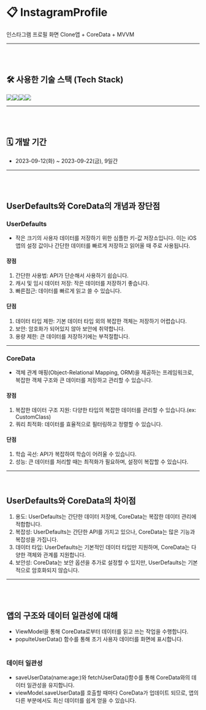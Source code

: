 # 📋 InstagramProfile

인스타그램 프로필 화면 Clone앱 + CoreData + MVVM

- - -
<br><br>

## 🛠️ 사용한 기술 스택 (Tech Stack)
<img src="https://img.shields.io/badge/Swift-F05138?style=for-the-badge&logo=Swift&logoColor=white"><img src="https://img.shields.io/badge/GitHub-181717?style=for-the-badge&logo=github&logoColor=white"><img src="https://img.shields.io/badge/SnapKit-FA7343?style=for-the-badge&logo=SnapKit&logoColor=white"><img src="https://img.shields.io/badge/CoreData-3C3B37?style=for-the-badge&logo=Core-Data&logoColor=white">

- - -
<br><br>

## 🗓️ 개발 기간
* 2023-09-12(화) ~ 2023-09-22(금), 9일간
- - -
<br><br>

## UserDefaults와 CoreData의 개념과 장단점

### UserDefaults
- 작은 크기의 사용자 데이터를 저장하기 위한 심플한 키-값 저장소입니다. 이는 iOS 앱의 설정 값이나 간단한 데이터를 빠르게 저장하고 읽어올 때 주로 사용됩니다.
#### 장점
1. 간단한 사용법: API가 단순해서 사용하기 쉽습니다.
2. 캐시 및 임시 데이터 저장: 작은 데이터를 저장하기 좋습니다.
3. 빠른접근: 데이터를 빠르게 읽고 쓸 수 있습니다.
#### 단점
1. 데이터 타입 제한: 기본 데이터 타입 외의 복잡한 객체는 저장하기 어렵습니다.
2. 보안: 암호화가 되어있지 않아 보안에 취약합니다.
3. 용량 제한: 큰 데이터를 저장하기에는 부적절합니다.
- - -
### CoreData
- 객체 관계 매핑(Object-Relational Mapping, ORM)을 제공하는 프레임워크로, 복잡한 객체 구조와 큰 데이터를 저장하고 관리할 수 있습니다.
#### 장점
1. 복잡한 데이터 구조 지원: 다양한 타입의 복잡한 데이터를 관리할 수 있습니다.(ex: CustomClass)
2. 쿼리 최적화: 데이터를 효율적으로 필터링하고 정렬할 수 있습니다.
#### 단점
1. 학습 곡선: API가 복잡하여 학습이 어려울 수 있습니다.
2. 성능: 큰 데이터를 처리할 때는 최적화가 필요하며, 설정이 복잡할 수 있습니다.
- - -
<br>

## UserDefaults와 CoreData의 차이점
1. 용도: UserDefaults는 간단한 데이터 저장에, CoreData는 복잡한 데이터 관리에 적합합니다.
2. 복잡성: UserDefaults는 간단한 API를 가지고 있으나, CoreData는 많은 기능과 복잡성을 가집니다.
3. 데이터 타입: UserDefaults는 기본적인 데이터 타입만 지원하며, CoreData는 다양한 객체와 관계를 지원합니다.
4. 보안성: CoreData는 보안 옵션을 추가로 설정할 수 있지만, UserDefaults는 기본적으로 암호화되지 않습니다.
- - -
<br><br>
## 앱의 구조와 데이터 일관성에 대해
- ViewModel을 통해 CoreData로부터 데이터를 읽고 쓰는 작업을 수행합니다.
- populteUserData() 함수를 통해 초기 사용자 데이터를 화면에 표시합니다.
<br><br>
### 데이터 일관성
- saveUserData(name:age:)와 fetchUserData()함수를 통해 CoreData와의 데이터 일관성을 유지합니다.
- viewModel.saveUserData를 호출할 때마다 CoreData가 업데이트 되므로, 앱의 다른 부분에서도 최신 데이터를 쉽게 얻을 수 있습니다.



